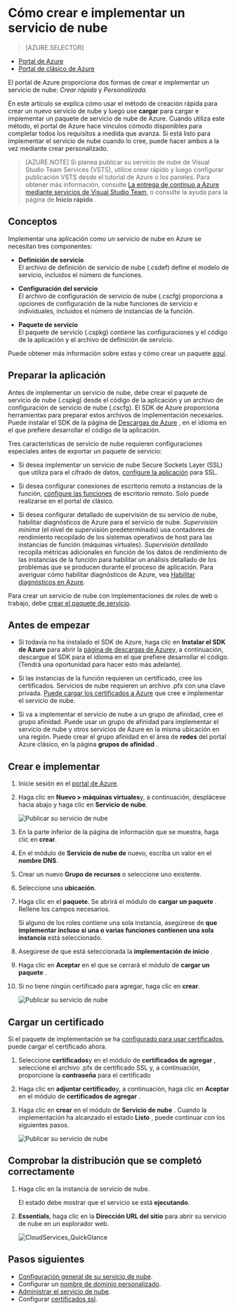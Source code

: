 <properties
    pageTitle="Cómo crear e implementar un servicio de nube | Microsoft Azure"
    description="Obtenga información sobre cómo crear e implementar un servicio de nube con el portal de Azure."
    services="cloud-services"
    documentationCenter=""
    authors="Thraka"
    manager="timlt"
    editor=""/>

<tags
    ms.service="cloud-services"
    ms.workload="tbd"
    ms.tgt_pltfrm="na"
    ms.devlang="na"
    ms.topic="article"
    ms.date="10/11/2016"
    ms.author="adegeo"/>




# <a name="how-to-create-and-deploy-a-cloud-service"></a>Cómo crear e implementar un servicio de nube

> [AZURE.SELECTOR]
- [Portal de Azure](cloud-services-how-to-create-deploy-portal.md)
- [Portal de clásico de Azure](cloud-services-how-to-create-deploy.md)

El portal de Azure proporciona dos formas de crear e implementar un servicio de nube: *Crear rápida* y *Personalizada*.

En este artículo se explica cómo usar el método de creación rápida para crear un nuevo servicio de nube y luego use **cargar** para cargar e implementar un paquete de servicio de nube de Azure. Cuando utiliza este método, el portal de Azure hace vínculos cómodo disponibles para completar todos los requisitos a medida que avanza. Si está listo para implementar el servicio de nube cuando lo cree, puede hacer ambos a la vez mediante crear personalizado.

> [AZURE.NOTE] Si planea publicar su servicio de nube de Visual Studio Team Services (VSTS), utilice crear rápido y luego configurar publicación VSTS desde el tutorial de Azure o los paneles. Para obtener más información, consulte [La entrega de continuo a Azure mediante servicios de Visual Studio Team][TFSTutorialForCloudService], o consulte la ayuda para la página de **Inicio rápido** .

## <a name="concepts"></a>Conceptos
Implementar una aplicación como un servicio de nube en Azure se necesitan tres componentes:

- **Definición de servicio**  
  El archivo de definición de servicio de nube (.csdef) define el modelo de servicio, incluidos el número de funciones.

- **Configuración del servicio**  
  El archivo de configuración de servicio de nube (.cscfg) proporciona a opciones de configuración de la nube funciones de servicio e individuales, incluidos el número de instancias de la función.

- **Paquete de servicio**  
  El paquete de servicio (.cspkg) contiene las configuraciones y el código de la aplicación y el archivo de definición de servicio.

Puede obtener más información sobre estas y cómo crear un paquete [aquí](cloud-services-model-and-package.md).

## <a name="prepare-your-app"></a>Preparar la aplicación
Antes de implementar un servicio de nube, debe crear el paquete de servicio de nube (.cspkg) desde el código de la aplicación y un archivo de configuración de servicio de nube (.cscfg). El SDK de Azure proporciona herramientas para preparar estos archivos de implementación necesarios. Puede instalar el SDK de la página de [Descargas de Azure](https://azure.microsoft.com/downloads/) , en el idioma en el que prefiere desarrollar el código de la aplicación.

Tres características de servicio de nube requieren configuraciones especiales antes de exportar un paquete de servicio:

- Si desea implementar un servicio de nube Secure Sockets Layer (SSL) que utiliza para el cifrado de datos, [configure la aplicación](cloud-services-configure-ssl-certificate-portal.md#modify) para SSL.

- Si desea configurar conexiones de escritorio remoto a instancias de la función, [configure las funciones](cloud-services-role-enable-remote-desktop.md) de escritorio remoto. Solo puede realizarse en el portal de clásico.

- Si desea configurar detallado de supervisión de su servicio de nube, habilitar diagnósticos de Azure para el servicio de nube. *Supervisión mínima* (el nivel de supervisión predeterminado) usa contadores de rendimiento recopilado de los sistemas operativos de host para las instancias de función (máquinas virtuales). *Supervisión detallado* recopila métricas adicionales en función de los datos de rendimiento de las instancias de la función para habilitar un análisis detallado de los problemas que se producen durante el proceso de aplicación. Para averiguar cómo habilitar diagnósticos de Azure, vea [Habilitar diagnósticos en Azure](cloud-services-dotnet-diagnostics.md).

Para crear un servicio de nube con implementaciones de roles de web o trabajo, debe [crear el paquete de servicio](cloud-services-model-and-package.md#servicepackagecspkg).

## <a name="before-you-begin"></a>Antes de empezar

- Si todavía no ha instalado el SDK de Azure, haga clic en **Instalar el SDK de Azure** para abrir la [página de descargas de Azure](https://azure.microsoft.com/downloads/)y, a continuación, descargue el SDK para el idioma en el que prefiere desarrollar el código. (Tendrá una oportunidad para hacer esto más adelante).

- Si las instancias de la función requieren un certificado, cree los certificados. Servicios de nube requieren un archivo .pfx con una clave privada. [Puede cargar los certificados a Azure]() que cree e implementar el servicio de nube.

- Si va a implementar el servicio de nube a un grupo de afinidad, cree el grupo afinidad. Puede usar un grupo de afinidad para implementar el servicio de nube y otros servicios de Azure en la misma ubicación en una región. Puede crear el grupo afinidad en el área de **redes** del portal Azure clásico, en la página **grupos de afinidad** .


## <a name="create-and-deploy"></a>Crear e implementar

1. Inicie sesión en el [portal de Azure](https://portal.azure.com/).
2. Haga clic en **Nuevo > máquinas virtuales**y, a continuación, desplácese hacia abajo y haga clic en **Servicio de nube**.

    ![Publicar su servicio de nube](media/cloud-services-how-to-create-deploy-portal/create-cloud-service.png)

3. En la parte inferior de la página de información que se muestra, haga clic en **crear**. 
4. En el módulo de **Servicio de nube de** nuevo, escriba un valor en el **nombre DNS**.
5. Crear un nuevo **Grupo de recursos** o seleccione uno existente.
6. Seleccione una **ubicación**.
7. Haga clic en el **paquete**. Se abrirá el módulo de **cargar un paquete** . Rellene los campos necesarios.  

     Si alguno de los roles contiene una sola instancia, asegúrese de **que implementar incluso si una o varias funciones contienen una sola instancia** está seleccionado.

8. Asegúrese de que está seleccionada la **implementación de inicio** .
9. Haga clic en **Aceptar** en el que se cerrará el módulo de **cargar un paquete** .
10. Si no tiene ningún certificado para agregar, haga clic en **crear**.

    ![Publicar su servicio de nube](media/cloud-services-how-to-create-deploy-portal/select-package.png)

## <a name="upload-a-certificate"></a>Cargar un certificado

Si el paquete de implementación se ha [configurado para usar certificados](cloud-services-configure-ssl-certificate-portal.md#modify), puede cargar el certificado ahora.

1. Seleccione **certificados**y en el módulo de **certificados de agregar** , seleccione el archivo .pfx de certificado SSL y, a continuación, proporcione la **contraseña** para el certificado
2. Haga clic en **adjuntar certificado**y, a continuación, haga clic en **Aceptar** en el módulo de **certificados de agregar** .
3. Haga clic en **crear** en el módulo de **Servicio de nube** . Cuando la implementación ha alcanzado el estado **Listo** , puede continuar con los siguientes pasos.

    ![Publicar su servicio de nube](media/cloud-services-how-to-create-deploy-portal/attach-cert.png)


## <a name="verify-your-deployment-completed-successfully"></a>Comprobar la distribución que se completó correctamente

1. Haga clic en la instancia de servicio de nube.

    El estado debe mostrar que el servicio se está **ejecutando**.

2. **Essentials**, haga clic en la **Dirección URL del sitio** para abrir su servicio de nube en un explorador web.

    ![CloudServices_QuickGlance](./media/cloud-services-how-to-create-deploy-portal/running.png)


[TFSTutorialForCloudService]: http://go.microsoft.com/fwlink/?LinkID=251796

## <a name="next-steps"></a>Pasos siguientes

* [Configuración general de su servicio de nube](cloud-services-how-to-configure-portal.md).
* Configurar un [nombre de dominio personalizado](cloud-services-custom-domain-name-portal.md).
* [Administrar el servicio de nube](cloud-services-how-to-manage-portal.md).
* Configurar [certificados ssl](cloud-services-configure-ssl-certificate-portal.md).